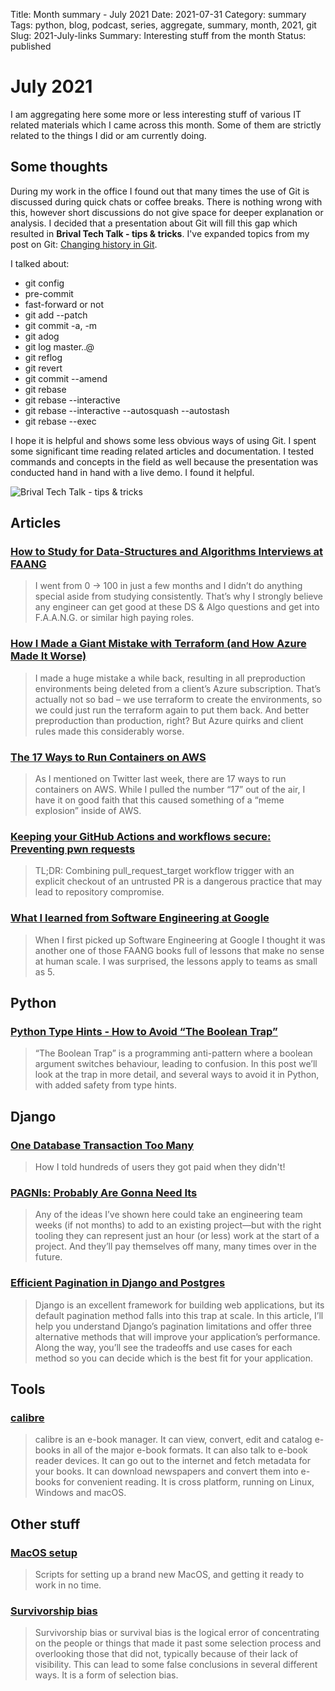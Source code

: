 Title: Month summary - July 2021
Date: 2021-07-31
Category: summary
Tags: python, blog, podcast, series, aggregate, summary, month, 2021, git
Slug: 2021-July-links
Summary: Interesting stuff from the month
Status: published

# July 2021

I am aggregating here some more or less interesting stuff of various IT related materials which I came across this month.
Some of them are strictly related to the things I did or am currently doing.

## Some thoughts

During my work in the office I found out that many times the use of Git is discussed during quick chats or coffee breaks.
There is nothing wrong with this, however short discussions do not give space for deeper explanation or analysis.
I decided that a presentation about Git will fill this gap which resulted in **Brival Tech Talk - tips & tricks**.
I've expanded topics from my post on Git: [Changing history in Git]({filename}/posts/2019_08_12_git_change_history.md).

I talked about:

<ul>
    <li>git config </li>
    <li>pre-commit </li>
    <li>fast-forward or not </li>
    <li>git add --patch </li>
    <li>git commit -a, -m </li>
    <li>git adog </li>
    <li>git log master..@ </li>
    <li>git reflog </li>
    <li>git revert </li>
    <li>git commit --amend </li>
    <li>git rebase </li>
    <li>git rebase --interactive </li>
    <li>git rebase --interactive --autosquash --autostash </li>
    <li>git rebase --exec </li>
</ul>

I hope it is helpful and shows some less obvious ways of using Git.
I spent some significant time reading related articles and documentation.
I tested commands and concepts in the field as well because the presentation was conducted hand in hand with a live demo.
I found it helpful.

![Brival Tech Talk - tips & tricks]({static}/images/posts/brival_tech_talk_git.jpg)

## Articles

### [How to Study for Data-Structures and Algorithms Interviews at FAANG](https://medium.com/swlh/how-to-study-for-data-structures-and-algorithms-interviews-at-faang-65043e00b5df)

> I went from 0 → 100 in just a few months and I didn’t do anything special aside from studying consistently. That’s why I strongly believe any engineer can get good at these DS & Algo questions and get into F.A.A.N.G. or similar high paying roles.

### [How I Made a Giant Mistake with Terraform (and How Azure Made It Worse)](https://www.craigstuntz.com/posts/2021-07-08-how-i-made-a-giant-mistake-with-terraform.html)

> I made a huge mistake a while back, resulting in all preproduction environments being deleted from a client’s Azure subscription. That’s actually not so bad – we use terraform to create the environments, so we could just run the terraform again to put them back. And better preproduction than production, right? But Azure quirks and client rules made this considerably worse.

### [The 17 Ways to Run Containers on AWS](https://www.lastweekinaws.com/blog/the-17-ways-to-run-containers-on-aws/)

> As I mentioned on Twitter last week, there are 17 ways to run containers on AWS. While I pulled the number “17” out of the air, I have it on good faith that this caused something of a “meme explosion” inside of AWS.

### [Keeping your GitHub Actions and workflows secure: Preventing pwn requests](https://securitylab.github.com/research/github-actions-preventing-pwn-requests/)

> TL;DR: Combining pull_request_target workflow trigger with an explicit checkout of an untrusted PR is a dangerous practice that may lead to repository compromise.

### [What I learned from Software Engineering at Google](https://swizec.com/blog/what-i-learned-from-software-engineering-at-google/)

> When I first picked up Software Engineering at Google I thought it was another one of those FAANG books full of lessons that make no sense at human scale. I was surprised, the lessons apply to teams as small as 5.

## Python

### [Python Type Hints - How to Avoid “The Boolean Trap”](https://adamj.eu/tech/2021/07/10/python-type-hints-how-to-avoid-the-boolean-trap/)

> “The Boolean Trap” is a programming anti-pattern where a boolean argument switches behaviour, leading to confusion. In this post we’ll look at the trap in more detail, and several ways to avoid it in Python, with added safety from type hints.

## Django

### [One Database Transaction Too Many](https://hakibenita.com/django-nested-transaction)

> How I told hundreds of users they got paid when they didn't!

### [PAGNIs: Probably Are Gonna Need Its](https://simonwillison.net/2021/Jul/1/pagnis/)

> Any of the ideas I’ve shown here could take an engineering team weeks (if not months) to add to an existing project—but with the right tooling they can represent just an hour (or less) work at the start of a project. And they’ll pay themselves off many, many times over in the future.

### [Efficient Pagination in Django and Postgres](https://pganalyze.com/blog/pagination-django-postgres)

> Django is an excellent framework for building web applications, but its default pagination method falls into this trap at scale. In this article, I’ll help you understand Django’s pagination limitations and offer three alternative methods that will improve your application’s performance. Along the way, you’ll see the tradeoffs and use cases for each method so you can decide which is the best fit for your application.

## Tools

### [calibre](https://github.com/kovidgoyal/calibre)

> calibre is an e-book manager. It can view, convert, edit and catalog e-books in all of the major e-book formats. It can also talk to e-book reader devices. It can go out to the internet and fetch metadata for your books. It can download newspapers and convert them into e-books for convenient reading. It is cross platform, running on Linux, Windows and macOS.

## Other stuff

### [MacOS setup](https://github.com/vol24pl/MacOS-setup)

> Scripts for setting up a brand new MacOS, and getting it ready to work in no time.

### [Survivorship bias](https://en.wikipedia.org/wiki/Survivorship_bias)

> Survivorship bias or survival bias is the logical error of concentrating on the people or things that made it past some selection process and overlooking those that did not, typically because of their lack of visibility. This can lead to some false conclusions in several different ways. It is a form of selection bias.
